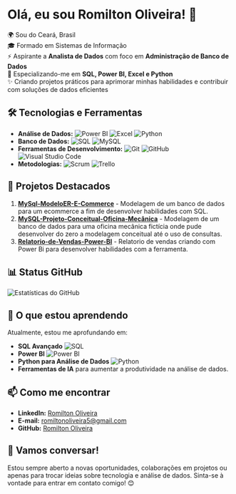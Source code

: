 # Olá, eu sou Romilton Oliveira! 👋

🌍 Sou do Ceará, Brasil  
🎓 Formado em Sistemas de Informação  
⚡ Aspirante a **Analista de Dados** com foco em **Administração de Banco de Dados**  
🎯 Especializando-me em **SQL, Power BI, Excel e Python**  
✨ Criando projetos práticos para aprimorar minhas habilidades e contribuir com soluções de dados eficientes  

## 🛠️ Tecnologias e Ferramentas

- **Análise de Dados:** ![Power BI](https://img.shields.io/badge/-Power%20BI-F2C811?logo=powerbi&logoColor=black) ![Excel](https://img.shields.io/badge/-Excel-217346?logo=microsoft-excel&logoColor=white) ![Python](https://img.shields.io/badge/-Python-3776AB?logo=python&logoColor=white)
- **Banco de Dados:** ![SQL](https://img.shields.io/badge/-SQL-4479A1?logo=mysql&logoColor=white) ![MySQL](https://img.shields.io/badge/-MySQL-4479A1?logo=mysql&logoColor=white)
- **Ferramentas de Desenvolvimento:** ![Git](https://img.shields.io/badge/-Git-F05032?logo=git&logoColor=white) ![GitHub](https://img.shields.io/badge/-GitHub-181717?logo=github&logoColor=white) ![Visual Studio Code](https://img.shields.io/badge/-VS%20Code-007ACC?logo=visual-studio-code&logoColor=white)
- **Metodologias:** ![Scrum](https://img.shields.io/badge/-Scrum-6DB33F?logo=scrumalliance&logoColor=white) ![Trello](https://img.shields.io/badge/-Trello-0052CC?logo=trello&logoColor=white)

## 🚀 Projetos Destacados
1. **[MySql-ModeloER-E-Commerce](https://github.com/RomiltonOliveira/MySql-ModeloER-E-Commerce)** - Modelagem de um banco de dados para um ecommerce a fim de desenvolver habilidades com SQL. 
2. **[MySQL-Projeto-Conceitual-Oficina-Mecânica](https://github.com/RomiltonOliveira/MySQL---Projeto-Conceitual---Oficina-Mec-nica)** - Modelagem de um banco de dados para uma oficina mecânica fictícia onde pude desenvolver do zero a modelagem conceitual até o uso de consultas.
3. **[Relatorio-de-Vendas-Power-BI](https://github.com/RomiltonOliveira/Relatorio-de-Vendas-Power-BI)** - Relatorio de vendas criando com Power Bi para desenvolver habilidades com a ferramenta.

## 📊 Status GitHub
![Estatísticas do GitHub](https://github-readme-stats.vercel.app/api?username=RomiltonOliveira&show_icons=true&theme=radical)


## 🌱 O que estou aprendendo

Atualmente, estou me aprofundando em:
- **SQL Avançado** ![SQL](https://img.shields.io/badge/-SQL-4479A1?logo=mysql&logoColor=white)
- **Power BI** ![Power BI](https://img.shields.io/badge/-Power%20BI-F2C811?logo=powerbi&logoColor=black)
- **Python para Análise de Dados** ![Python](https://img.shields.io/badge/-Python-3776AB?logo=python&logoColor=white)
- **Ferramentas de IA** para aumentar a produtividade na análise de dados.

## 📫 Como me encontrar

- **LinkedIn:** [Romilton Oliveira](https://www.linkedin.com/in/seu-linkedin/)  
- **E-mail:** romiltonoliveira5@gmail.com  
- **GitHub:** [Romilton Oliveira](https://github.com/seu-usuario)  

## 💬 Vamos conversar!

Estou sempre aberto a novas oportunidades, colaborações em projetos ou apenas para trocar ideias sobre tecnologia e análise de dados. Sinta-se à vontade para entrar em contato comigo! 😊
